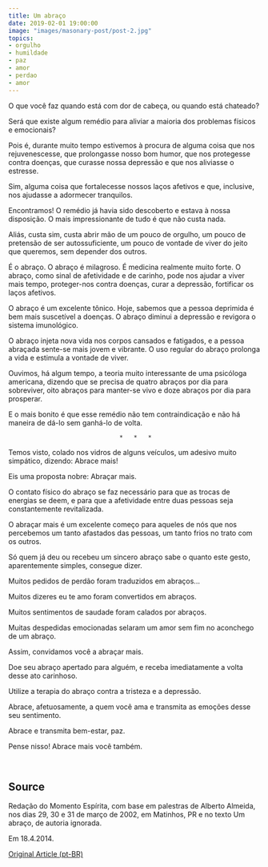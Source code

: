```yaml
---
title: Um abraço
date: 2019-02-01 19:00:00
image: "images/masonary-post/post-2.jpg"
topics: 
- orgulho
- humildade
- paz
- amor
- perdao
- amor
---
```


O que você faz quando está com dor de cabeça, ou quando está chateado?

Será que existe algum remédio para aliviar a maioria dos problemas físicos e
emocionais?

Pois é, durante muito tempo estivemos à procura de alguma coisa que nos
rejuvenescesse, que prolongasse nosso bom humor, que nos protegesse contra
doenças, que curasse nossa depressão e que nos aliviasse o estresse.

Sim, alguma coisa que fortalecesse nossos laços afetivos e que, inclusive, nos
ajudasse a adormecer tranquilos.

Encontramos! O remédio já havia sido descoberto e estava à nossa disposição. O
mais impressionante de tudo é que não custa nada.

Aliás, custa sim, custa abrir mão de um pouco de orgulho, um pouco de pretensão
de ser autossuficiente, um pouco de vontade de viver do jeito que queremos, sem
depender dos outros.

É o abraço. O abraço é milagroso. É medicina realmente muito forte. O abraço,
como sinal de afetividade e de carinho, pode nos ajudar a viver mais tempo,
proteger-nos contra doenças, curar a depressão, fortificar os laços afetivos.

O abraço é um excelente tônico. Hoje, sabemos que a pessoa deprimida é bem mais
suscetível a doenças. O abraço diminui a depressão e revigora o sistema
imunológico.

O abraço injeta nova vida nos corpos cansados e fatigados, e a pessoa abraçada
sente-se mais jovem e vibrante. O uso regular do abraço prolonga a vida e
estimula a vontade de viver.

Ouvimos, há algum tempo, a teoria muito interessante de uma psicóloga
americana, dizendo que se precisa de quatro abraços por dia para sobreviver,
oito abraços para manter-se vivo e doze abraços por dia para prosperar.

E o mais bonito é que esse remédio não tem contraindicação e não há maneira de
dá-lo sem ganhá-lo de volta.

                                   *   *   *

Temos visto, colado nos vidros de alguns veículos, um adesivo muito simpático,
dizendo: Abrace mais!

Eis uma proposta nobre: Abraçar mais.

O contato físico do abraço se faz necessário para que as trocas de energias se
deem, e para que a afetividade entre duas pessoas seja constantemente
revitalizada.

O abraçar mais é um excelente começo para aqueles de nós que nos percebemos um
tanto afastados das pessoas, um tanto frios no trato com os outros.

Só quem já deu ou recebeu um sincero abraço sabe o quanto este gesto,
aparentemente simples, consegue dizer.

Muitos pedidos de perdão foram traduzidos em abraços...

Muitos dizeres eu te amo foram convertidos em abraços.

Muitos sentimentos de saudade foram calados por abraços.

Muitas despedidas emocionadas selaram um amor sem fim no aconchego de um
abraço.

Assim, convidamos você a abraçar mais.

Doe seu abraço apertado para alguém, e receba imediatamente a volta desse ato
carinhoso.

Utilize a terapia do abraço contra a tristeza e a depressão.

Abrace, afetuosamente, a quem você ama e transmita as emoções desse seu
sentimento.

Abrace e transmita bem-estar, paz.

Pense nisso! Abrace mais você também.

 
## Source
Redação do Momento Espírita, com base em palestras
de Alberto Almeida, nos dias 29, 30 e 31 de março
de 2002, em Matinhos, PR e no texto Um abraço, de
autoria ignorada.

Em 18.4.2014.

[Original Article (pt-BR)](http://momento.com.br/pt/ler_texto.php?id=4107)
